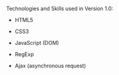 Technologies and Skills used in Version 1.0:

- HTML5

- CSS3

- JavaScript (DOM)

- RegExp

- Ajax (asynchronous request)

